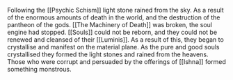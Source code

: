 Following the [[Psychic Schism]] light stone rained from the sky. As a result of the enormous amounts of death in the world, and the destruction of the pantheon of the gods. [[The Machinery of Death]] was broken, the soul engine had stopped. [[Souls]] could not be reborn, and they could not be renewed and cleansed of their [[Luminis]]. As a result of this, they began to crystallise and manifest on the material plane. As the pure and good souls crystallised they formed the light stones and rained from the heavens. Those who were corrupt and persuaded by the offerings of [[Ishna]] formed something monstrous.